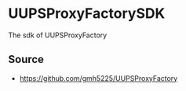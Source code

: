 # UUPSProxyFactorySDK
The sdk of UUPSProxyFactory

## Source
- https://github.com/gmh5225/UUPSProxyFactory
